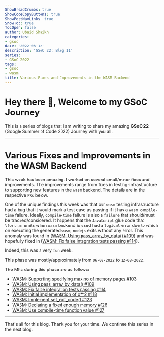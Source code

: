 ```yaml
---
ShowBreadCrumbs: true
ShowCodeCopyButtons: true
ShowPostNavLinks: true
ShowToc: true
TocOpen: false
author: Ubaid Shaikh
categories:
- gsoc
date: '2022-08-12'
description: 'GSoC 22: Blog 11'
series:
- GSoC 2022
tags:
- gsoc
- wasm
title: Various Fixes and Improvements in the WASM Backend
---
```


# Hey there 🤗, Welcome to my GSoC Journey

<!--more-->

This is a series of blogs that I am writing to share my amazing **GSoC 22** (Google Summer of Code 2022) Journey with you all.

---

# Various Fixes and Improvements in the WASM Backend

This week has been amazing.
I worked on several small/minor fixes and improvements.
The improvements range from fixes in testing-infrastructure to supporting new features in the `wasm` backend.
The details are in the respective `PRs` below.

One of the unique findings this week was that our `wasm` testing infrastructure had a bug that
it would mark a test case as passing if it has a `wasm compile-time` failure.
Ideally, `compile-time` failure is also a `failure` that should/must be tracked/considered.
It happens that the `JavaScript` glue code that `lfortran` emits when `wasm` backend is used
had a `logical` error due to which on executing the generated `wasm`, `nodejs` exits without any error.
This anomaly was found in ([WASM: Using pass_array_by_data() #109](https://github.com/lfortran/lfortran/pull/109)) and
was hopefully fixed in ([WASM: Fix false integration tests passing #114](https://github.com/lfortran/lfortran/pull/114)).

Indeed, this was a very `fun` week.


This phase was mostly/approximately from `06-08-2022` to `12-08-2022`.

The MRs during this phase are as follows:
- [WASM: Supporting specifying max no of memory pages #103](https://github.com/lfortran/lfortran/pull/103)
- [WASM: Using pass_array_by_data() #109](https://github.com/lfortran/lfortran/pull/109)
- [WASM: Fix false integration tests passing #114](https://github.com/lfortran/lfortran/pull/114)
- [WASM: Initial implementation of x**2 #118](https://github.com/lfortran/lfortran/pull/118)
- [WASM: Implement set_exit_code() #123](https://github.com/lfortran/lfortran/pull/123)
- [WASM: Declaring a fixed enough memory #126](https://github.com/lfortran/lfortran/pull/126)
- [WASM: Use compile-time function value #127](https://github.com/lfortran/lfortran/pull/127)

---

That's all for this blog. Thank you for your time. We continue this series in the next blog.
